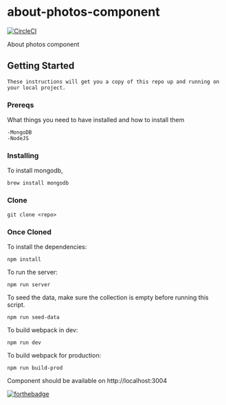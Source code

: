# about-photos-component

[![CircleCI](https://circleci.com/gh/thesilverspoon/about-photos-component/tree/master.svg?style=svg)](https://circleci.com/gh/thesilverspoon/about-photos-component/tree/master)
 
About photos component

## Getting Started
```
These instructions will get you a copy of this repo up and running on your local project. 
```
### Prereqs
What things you need to have installed and how to install them
```
-MongoDB
-NodeJS
```
### Installing
To install mongodb,

```
brew install mongodb
```


### Clone
```
git clone <repo>
```

### Once Cloned

To install the dependencies:
```
npm install
```

To run the server:
```
npm run server
```

To seed the data, make sure the collection is empty before running this script. 
```
npm run seed-data
```

To build webpack in dev:
```
npm run dev
```

To build webpack for production:
```
npm run build-prod
```


Component should be available on http://localhost:3004


[![forthebadge](https://forthebadge.com/images/badges/60-percent-of-the-time-works-every-time.svg)](https://forthebadge.com)
